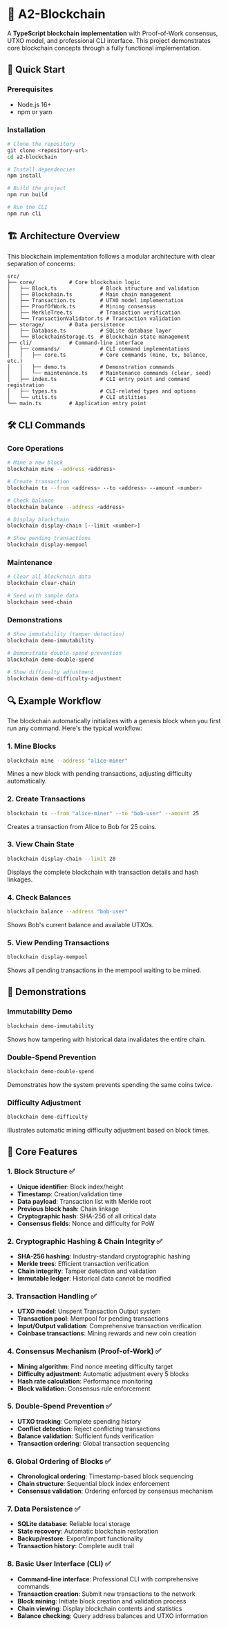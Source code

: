 # 🔗 A2-Blockchain

A **TypeScript blockchain implementation** with Proof-of-Work consensus, UTXO model, and professional CLI interface. This project demonstrates core blockchain concepts through a fully functional implementation.

## 🚀 Quick Start

### Prerequisites

- Node.js 16+
- npm or yarn

### Installation

```bash
# Clone the repository
git clone <repository-url>
cd a2-blockchain

# Install dependencies
npm install

# Build the project
npm run build

# Run the CLI
npm run cli
```

## 🏗️ Architecture Overview

This blockchain implementation follows a modular architecture with clear separation of concerns:

```
src/
├── core/           # Core blockchain logic
│   ├── Block.ts              # Block structure and validation
│   ├── Blockchain.ts         # Main chain management
│   ├── Transaction.ts        # UTXO model implementation
│   ├── ProofOfWork.ts        # Mining consensus
│   ├── MerkleTree.ts         # Transaction verification
│   └── TransactionValidator.ts # Transaction validation
├── storage/        # Data persistence
│   ├── Database.ts           # SQLite database layer
│   └── BlockchainStorage.ts  # Blockchain state management
├── cli/            # Command-line interface
│   ├── commands/             # CLI command implementations
│   │   ├── core.ts           # Core commands (mine, tx, balance, etc.)
│   │   ├── demo.ts           # Demonstration commands
│   │   └── maintenance.ts    # Maintenance commands (clear, seed)
│   ├── index.ts              # CLI entry point and command registration
│   ├── types.ts              # CLI-related types and options
│   └── utils.ts              # CLI utilities
└── main.ts         # Application entry point
```

## 🛠️ CLI Commands

### Core Operations

```bash
# Mine a new block
blockchain mine --address <address>

# Create transaction
blockchain tx --from <address> --to <address> --amount <number>

# Check balance
blockchain balance --address <address>

# Display blockchain
blockchain display-chain [--limit <number>]

# Show pending transactions
blockchain display-mempool
```

### Maintenance

```bash
# Clear all blockchain data
blockchain clear-chain

# Seed with sample data
blockchain seed-chain
```

### Demonstrations

```bash
# Show immutability (tamper detection)
blockchain demo-immutability

# Demonstrate double-spend prevention
blockchain demo-double-spend

# Show difficulty adjustment
blockchain demo-difficulty-adjustment
```

## 🔍 Example Workflow

The blockchain automatically initializes with a genesis block when you first run any command. Here's the typical workflow:

### 1. Mine Blocks

```bash
blockchain mine --address "alice-miner"
```

Mines a new block with pending transactions, adjusting difficulty automatically.

### 2. Create Transactions

```bash
blockchain tx --from "alice-miner" --to "bob-user" --amount 25
```

Creates a transaction from Alice to Bob for 25 coins.

### 3. View Chain State

```bash
blockchain display-chain --limit 20
```

Displays the complete blockchain with transaction details and hash linkages.

### 4. Check Balances

```bash
blockchain balance --address "bob-user"
```

Shows Bob's current balance and available UTXOs.

### 5. View Pending Transactions

```bash
blockchain display-mempool
```

Shows all pending transactions in the mempool waiting to be mined.

## 🧪 Demonstrations

### **Immutability Demo**

```bash
blockchain demo-immutability
```

Shows how tampering with historical data invalidates the entire chain.

### **Double-Spend Prevention**

```bash
blockchain demo-double-spend
```

Demonstrates how the system prevents spending the same coins twice.

### **Difficulty Adjustment**

```bash
blockchain demo-difficulty
```

Illustrates automatic mining difficulty adjustment based on block times.

## 🔑 Core Features

### 1. **Block Structure** ✅

- **Unique identifier**: Block index/height
- **Timestamp**: Creation/validation time
- **Data payload**: Transaction list with Merkle root
- **Previous block hash**: Chain linkage
- **Cryptographic hash**: SHA-256 of all critical data
- **Consensus fields**: Nonce and difficulty for PoW

### 2. **Cryptographic Hashing & Chain Integrity** ✅

- **SHA-256 hashing**: Industry-standard cryptographic hashing
- **Merkle trees**: Efficient transaction verification
- **Chain integrity**: Tamper detection and validation
- **Immutable ledger**: Historical data cannot be modified

### 3. **Transaction Handling** ✅

- **UTXO model**: Unspent Transaction Output system
- **Transaction pool**: Mempool for pending transactions
- **Input/Output validation**: Comprehensive transaction verification
- **Coinbase transactions**: Mining rewards and new coin creation

### 4. **Consensus Mechanism (Proof-of-Work)** ✅

- **Mining algorithm**: Find nonce meeting difficulty target
- **Difficulty adjustment**: Automatic adjustment every 5 blocks
- **Hash rate calculation**: Performance monitoring
- **Block validation**: Consensus rule enforcement

### 5. **Double-Spend Prevention** ✅

- **UTXO tracking**: Complete spending history
- **Conflict detection**: Reject conflicting transactions
- **Balance validation**: Sufficient funds verification
- **Transaction ordering**: Global transaction sequencing

### 6. **Global Ordering of Blocks** ✅

- **Chronological ordering**: Timestamp-based block sequencing
- **Chain structure**: Sequential block index enforcement
- **Consensus validation**: Ordering enforced by consensus mechanism

### 7. **Data Persistence** ✅

- **SQLite database**: Reliable local storage
- **State recovery**: Automatic blockchain restoration
- **Backup/restore**: Export/import functionality
- **Transaction history**: Complete audit trail

### 8. **Basic User Interface (CLI)** ✅

- **Command-line interface**: Professional CLI with comprehensive commands
- **Transaction creation**: Submit new transactions to the network
- **Block mining**: Initiate block creation and validation process
- **Chain viewing**: Display blockchain contents and statistics
- **Balance checking**: Query address balances and UTXO information
